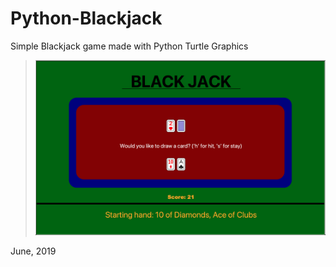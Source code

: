 # Python-Blackjack
Simple Blackjack game made with Python Turtle Graphics 

> <img src="https://github.com/Hooyar-Foroughi/Python-Blackjack/blob/main/screenshots/Screen%20Shot%201.png?raw=true" width="550"/>

June, 2019
